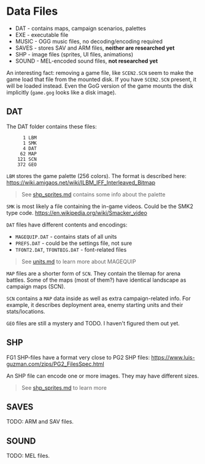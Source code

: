 # Data Files

* DAT - contains maps, campaign scenarios, palettes
* EXE - executable file
* MUSIC - OGG music files, no decoding/encoding required
* SAVES - stores SAV and ARM files, **neither are researched yet**
* SHP - image files (sprites, UI files, animations)
* SOUND - MEL-encoded sound files, **not researched yet**

An interesting fact: removing a game file, like `SCEN2.SCN` seem to make the game load that file from the mounted disk. If you have `SCEN2.SCN` present, it will be loaded instead. Even the GoG version of the game mounts the disk implicitly (`game.gog` looks like a disk image).

## DAT

The DAT folder contains these files:

```
      1 LBM
      1 SMK
      4 DAT
     62 MAP
    121 SCN
    372 GEO
```

`LBM` stores the game palette (256 colors).
The format is described here: https://wiki.amigaos.net/wiki/ILBM_IFF_Interleaved_Bitmap

> See [shp_sprites.md](./shp_sprites.md) contains some info about the palette

`SMK` is most likely a file containing the in-game videos.
Could be the SMK2 type code.
https://en.wikipedia.org/wiki/Smacker_video

`DAT` files have different contents and encodings:
* `MAGEQUIP.DAT` - contains stats of all units
* `PREFS.DAT` - could be the settings file, not sure
* `TFONT2.DAT`, `TFONTBIG.DAT` - font-related files

> See [units.md](./units.md) to learn more about MAGEQUIP

`MAP` files are a shorter form of `SCN`. They contain the tilemap for arena battles. Some of the maps (most of them?) have identical landscape as campaign maps (SCN).

`SCN` contains a `MAP` data inside as well as extra campaign-related info. For example, it describes deployment area, enemy starting units and their stats/locations.

`GEO` files are still a mystery and TODO. I haven't figured them out yet.

## SHP

FG1 SHP-files have a format very close to PG2 SHP files:
https://www.luis-guzman.com/zips/PG2_FilesSpec.html

An SHP file can encode one or more images. They may have different sizes.

> See [shp_sprites.md](./shp_sprites.md) to learn more

## SAVES

TODO: ARM and SAV files.

## SOUND

TODO: MEL files.

